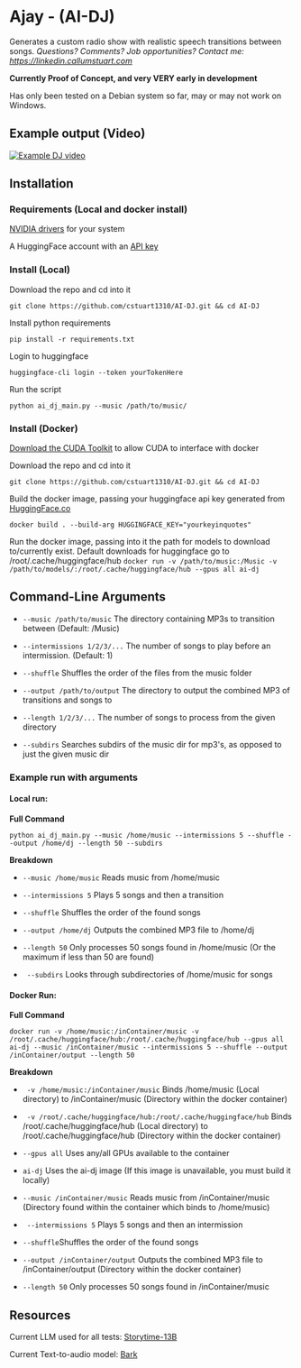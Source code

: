 # Ajay - (AI-DJ)
Generates a custom radio show with realistic speech transitions between songs.
*Questions? Comments? Job opportunities? Contact me: https://linkedin.callumstuart.com*

**Currently Proof of Concept, and very VERY early in development**

Has only been tested on a Debian system so far, may or may not work on Windows.
## Example output (Video)
[![Example DJ video](https://i.ytimg.com/vi/beMPSie01Mk/maxresdefault.jpg?sqp=-oaymwEmCIAKENAF8quKqQMa8AEB-AH-CYAC0AWKAgwIABABGGUgZShlMA8=&rs=AOn4CLCYURGrdUDDAYM1vLa8KPsufswYvA)](https://www.youtube.com/watch?v=beMPSie01Mk)

## Installation
### Requirements (Local and docker install)
[NVIDIA drivers](https://docs.nvidia.com/cuda/cuda-installation-guide-linux/) for your system

A HuggingFace account with an [API key](https://huggingface.co/settings/tokens)

### Install (Local)
Download the repo and cd into it

```git clone https://github.com/cstuart1310/AI-DJ.git && cd AI-DJ```

Install python requirements

```pip install -r requirements.txt```

Login to huggingface

```huggingface-cli login --token yourTokenHere```

Run the script

```python ai_dj_main.py --music /path/to/music/```

### Install (Docker)
[Download the CUDA Toolkit](https://docs.nvidia.com/datacenter/cloud-native/container-toolkit/latest/install-guide.html) to allow CUDA to interface with docker

Download the repo and cd into it

```git clone https://github.com/cstuart1310/AI-DJ.git && cd AI-DJ```

Build the docker image, passing your huggingface api key generated from [HuggingFace.co](https://huggingface.co/settings/tokens)

```docker build . --build-arg HUGGINGFACE_KEY="yourkeyinquotes"```

Run the docker image, passing into it the path for models to download to/currently exist. Default downloads for huggingface go to /root/.cache/huggingface/hub
```docker run -v /path/to/music:/Music -v /path/to/models/:/root/.cache/huggingface/hub --gpus all ai-dj ```

## Command-Line Arguments
* ```--music /path/to/music``` The directory containing MP3s to transition between (Default: /Music)

* ```--intermissions 1/2/3/...``` The number of songs to play before an intermission. (Default: 1)

* ```--shuffle``` Shuffles the order of the files from the music folder

* ```--output /path/to/output``` The directory to output the combined MP3 of transitions and songs to

* ```--length 1/2/3/...``` The number of songs to process from the given directory

* ```--subdirs``` Searches subdirs of the music dir for mp3's, as opposed to just the given music dir

### Example run with arguments
#### Local run: 
**Full Command**

```python ai_dj_main.py --music /home/music --intermissions 5 --shuffle --output /home/dj --length 50 --subdirs```

**Breakdown**

* ```--music /home/music``` Reads music from /home/music

* ```--intermissions 5``` Plays 5 songs and then a transition

* ```--shuffle``` Shuffles the order of the found songs

* ```--output /home/dj``` Outputs the combined MP3 file to /home/dj

* ```--length 50``` Only processes 50 songs found in /home/music (Or the maximum if less than 50 are found)

* ``` --subdirs``` Looks through subdirectories of /home/music for songs

#### Docker Run:
**Full Command**

 ```docker run -v /home/music:/inContainer/music -v /root/.cache/huggingface/hub:/root/.cache/huggingface/hub --gpus all ai-dj --music /inContainer/music --intermissions 5 --shuffle --output /inContainer/output --length 50```

**Breakdown**

* ``` -v /home/music:/inContainer/music``` Binds /home/music (Local directory) to /inContainer/music (Directory within the docker container)

* ``` -v /root/.cache/huggingface/hub:/root/.cache/huggingface/hub``` Binds /root/.cache/huggingface/hub (Local directory) to /root/.cache/huggingface/hub (Directory within the docker container)

* ```--gpus all``` Uses any/all GPUs available to the container

* ```ai-dj``` Uses the ai-dj image (If this image is unavailable, you must build it locally)

* ```--music /inContainer/music``` Reads music from /inContainer/music (Directory found within the container which binds to /home/music)

* ``` --intermissions 5``` Plays 5 songs and then an intermission

* ```--shuffle```Shuffles the order of the found songs

* ```--output /inContainer/output``` Outputs the combined MP3 file to /inContainer/output (Directory within the docker container)

* ```--length 50``` Only processes 50 songs found in /inContainer/music

## Resources
Current LLM used for all tests: [Storytime-13B](https://huggingface.co/TheBloke/storytime-13B-GPTQ)

Current Text-to-audio model: [Bark](https://huggingface.co/spaces/suno/bark)
